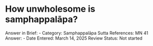 # How unwholesome is samphappalāpa?

Answer in Brief: -
 Category: Samphappalāpa
Sutta References: MN 41
Answer: -
Date Entered: March 14, 2025
Review Status: Not started